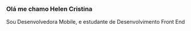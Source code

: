 ### Olá me chamo Helen Cristina 

 Sou Desenvolvedora Mobile, e estudante de Desenvolvimento Front End
